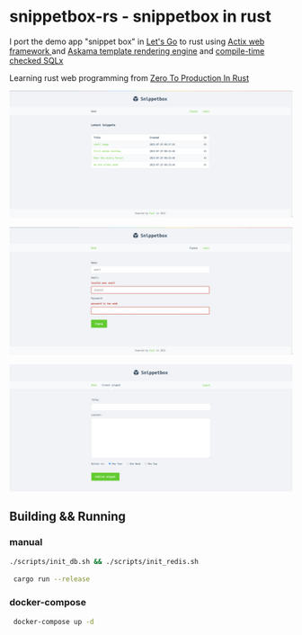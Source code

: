 # snippetbox-rs -  snippetbox  in rust

I port the demo app "snippet box" in [Let's Go](https://lets-go.alexedwards.net/) to rust using [Actix web framework ](https://github.com/actix) and [Askama template rendering engine](https://github.com/djc/askama/) and [compile-time checked SQLx ](https://github.com/launchbadge/sqlx)


Learning  rust  web programming  from  [Zero To Production In Rust](https://github.com/LukeMathWalker/zero-to-production)   

![shot 1](demo-shot-1.png)

![shot 2](demo-shot-2.png)

![shot 3](demo-shot-3.png)



## Building  && Running



### manual

```bash
./scripts/init_db.sh && ./scripts/init_redis.sh
```

```bash
 cargo run --release
```



### docker-compose

```bash
 docker-compose up -d
```
